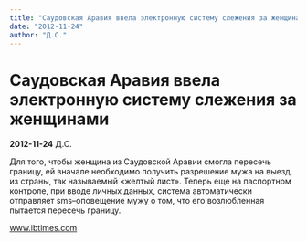```yaml
---
title: "Саудовская Аравия ввела электронную систему слежения за женщинами"
date: "2012-11-24"
author: "Д.С."
---
```


# Саудовская Аравия ввела электронную систему слежения за женщинами

**2012-11-24** Д.С.

Для того, чтобы женщина из Саудовской Аравии смогла пересечь границу, ей  вначале необходимо получить разрешение мужа на выезд из страны, так  называемый «желтый лист». Теперь еще на паспортном контроле, при вводе личных данных, система автоматически отправляет sms–оповещение мужу о том, что его возлюбленная пытается пересечь границу.

www.ibtimes.com